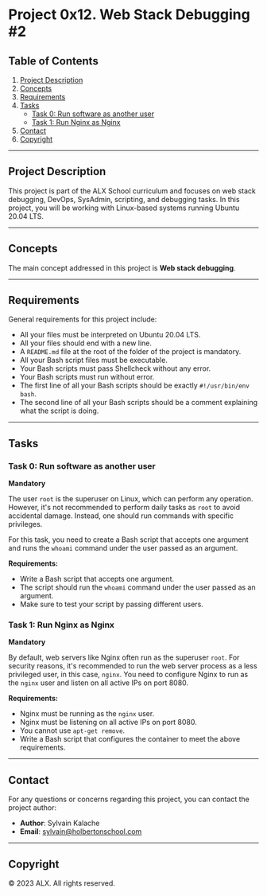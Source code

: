 # Project 0x12. Web Stack Debugging #2

## Table of Contents

1. [Project Description](#project-description)
2. [Concepts](#concepts)
3. [Requirements](#requirements)
4. [Tasks](#tasks)
    - [Task 0: Run software as another user](#task-0-run-software-as-another-user)
    - [Task 1: Run Nginx as Nginx](#task-1-run-nginx-as-nginx)
5. [Contact](#contact)
6. [Copyright](#copyright)

---

## Project Description

This project is part of the ALX School curriculum and focuses on web stack debugging, DevOps, SysAdmin, scripting, and debugging tasks. In this project, you will be working with Linux-based systems running Ubuntu 20.04 LTS.

---

## Concepts

The main concept addressed in this project is **Web stack debugging**.

---

## Requirements

General requirements for this project include:

- All your files must be interpreted on Ubuntu 20.04 LTS.
- All your files should end with a new line.
- A `README.md` file at the root of the folder of the project is mandatory.
- All your Bash script files must be executable.
- Your Bash scripts must pass Shellcheck without any error.
- Your Bash scripts must run without error.
- The first line of all your Bash scripts should be exactly `#!/usr/bin/env bash`.
- The second line of all your Bash scripts should be a comment explaining what the script is doing.

---

## Tasks

### Task 0: Run software as another user

**Mandatory**

The user `root` is the superuser on Linux, which can perform any operation. However, it's not recommended to perform daily tasks as `root` to avoid accidental damage. Instead, one should run commands with specific privileges.

For this task, you need to create a Bash script that accepts one argument and runs the `whoami` command under the user passed as an argument.

**Requirements:**

- Write a Bash script that accepts one argument.
- The script should run the `whoami` command under the user passed as an argument.
- Make sure to test your script by passing different users.

### Task 1: Run Nginx as Nginx

**Mandatory**

By default, web servers like Nginx often run as the superuser `root`. For security reasons, it's recommended to run the web server process as a less privileged user, in this case, `nginx`. You need to configure Nginx to run as the `nginx` user and listen on all active IPs on port 8080.

**Requirements:**

- Nginx must be running as the `nginx` user.
- Nginx must be listening on all active IPs on port 8080.
- You cannot use `apt-get remove`.
- Write a Bash script that configures the container to meet the above requirements.

---

## Contact

For any questions or concerns regarding this project, you can contact the project author:

- **Author**: Sylvain Kalache
- **Email**: [sylvain@holbertonschool.com](mailto:sylvain@holbertonschool.com)

---

## Copyright

© 2023 ALX. All rights reserved.

